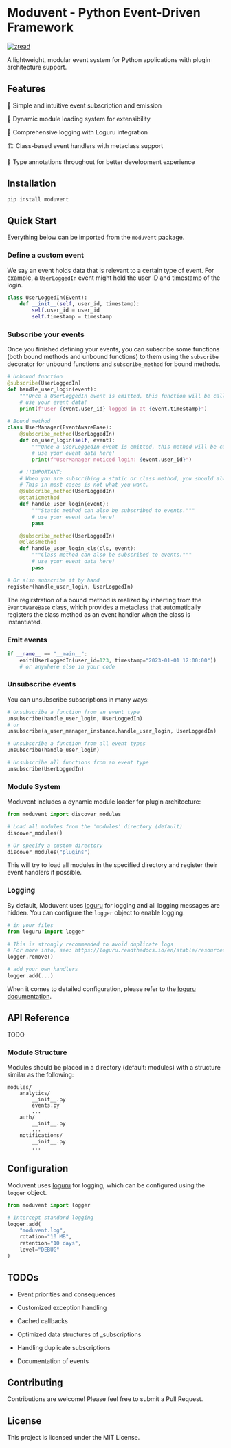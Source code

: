 # Moduvent - Python Event-Driven Framework

[![zread](https://img.shields.io/badge/Ask_Zread-_.svg?style=flat&color=00b0aa&labelColor=000000&logo=data%3Aimage%2Fsvg%2Bxml%3Bbase64%2CPHN2ZyB3aWR0aD0iMTYiIGhlaWdodD0iMTYiIHZpZXdCb3g9IjAgMCAxNiAxNiIgZmlsbD0ibm9uZSIgeG1sbnM9Imh0dHA6Ly93d3cudzMub3JnLzIwMDAvc3ZnIj4KPHBhdGggZD0iTTQuOTYxNTYgMS42MDAxSDIuMjQxNTZDMS44ODgxIDEuNjAwMSAxLjYwMTU2IDEuODg2NjQgMS42MDE1NiAyLjI0MDFWNC45NjAxQzEuNjAxNTYgNS4zMTM1NiAxLjg4ODEgNS42MDAxIDIuMjQxNTYgNS42MDAxSDQuOTYxNTZDNS4zMTUwMiA1LjYwMDEgNS42MDE1NiA1LjMxMzU2IDUuNjAxNTYgNC45NjAxVjIuMjQwMUM1LjYwMTU2IDEuODg2NjQgNS4zMTUwMiAxLjYwMDEgNC45NjE1NiAxLjYwMDFaIiBmaWxsPSIjZmZmIi8%2BCjxwYXRoIGQ9Ik00Ljk2MTU2IDEwLjM5OTlIMi4yNDE1NkMxLjg4ODEgMTAuMzk5OSAxLjYwMTU2IDEwLjY4NjQgMS42MDE1NiAxMS4wMzk5VjEzLjc1OTlDMS42MDE1NiAxNC4xMTM0IDEuODg4MSAxNC4zOTk5IDIuMjQxNTYgMTQuMzk5OUg0Ljk2MTU2QzUuMzE1MDIgMTQuMzk5OSA1LjYwMTU2IDE0LjExMzQgNS42MDE1NiAxMy43NTk5VjExLjAzOTlDNS42MDE1NiAxMC42ODY0IDUuMzE1MDIgMTAuMzk5OSA0Ljk2MTU2IDEwLjM5OTlaIiBmaWxsPSIjZmZmIi8%2BCjxwYXRoIGQ9Ik0xMy43NTg0IDEuNjAwMUgxMS4wMzg0QzEwLjY4NSAxLjYwMDEgMTAuMzk4NCAxLjg4NjY0IDEwLjM5ODQgMi4yNDAxVjQuOTYwMUMxMC4zOTg0IDUuMzEzNTYgMTAuNjg1IDUuNjAwMSAxMS4wMzg0IDUuNjAwMUgxMy43NTg0QzE0LjExMTkgNS42MDAxIDE0LjM5ODQgNS4zMTM1NiAxNC4zOTg0IDQuOTYwMVYyLjI0MDFDMTQuMzk4NCAxLjg4NjY0IDE0LjExMTkgMS42MDAxIDEzLjc1ODQgMS42MDAxWiIgZmlsbD0iI2ZmZiIvPgo8cGF0aCBkPSJNNCAxMkwxMiA0TDQgMTJaIiBmaWxsPSIjZmZmIi8%2BCjxwYXRoIGQ9Ik00IDEyTDEyIDQiIHN0cm9rZT0iI2ZmZiIgc3Ryb2tlLXdpZHRoPSIxLjUiIHN0cm9rZS1saW5lY2FwPSJyb3VuZCIvPgo8L3N2Zz4K&logoColor=ffffff)](https://zread.ai/Joxos/moduvent)

A lightweight, modular event system for Python applications with plugin architecture support.

## Features

🎯 Simple and intuitive event subscription and emission

🧩 Dynamic module loading system for extensibility

📝 Comprehensive logging with Loguru integration

🏗️ Class-based event handlers with metaclass support

🔧 Type annotations throughout for better development experience

## Installation

```bash
pip install moduvent
```

## Quick Start

Everything below can be imported from the `moduvent` package.

### Define a custom event

We say an event holds data that is relevant to a certain type of event. For example, a `UserLoggedIn` event might hold the user ID and timestamp of the login.

```python
class UserLoggedIn(Event):
    def __init__(self, user_id, timestamp):
        self.user_id = user_id
        self.timestamp = timestamp
```

### Subscribe your events

Once you finished defining your events, you can subscribe some functions (both bound methods and unbound functions) to them using the `subscribe` decorator for unbound functions and `subscribe_method` for bound methods.

```python
# Unbound function
@subscribe(UserLoggedIn)
def handle_user_login(event):
    """Once a UserLoggedIn event is emitted, this function will be called."""
    # use your event data!
    print(f"User {event.user_id} logged in at {event.timestamp}")

# Bound method
class UserManager(EventAwareBase):
    @subscribe_method(UserLoggedIn)
    def on_user_login(self, event):
        """Once a UserLoggedIn event is emitted, this method will be called."""
        # use your event data here!
        print(f"UserManager noticed login: {event.user_id}")

    # !!IMPORTANT:
    # When you are subscribing a static or class method, you should always KNOW WHAT YOU ARE DOING since the subscription will be registered every time the class is instantiated.
    # This in most cases is not what you want.
    @subscribe_method(UserLoggedIn)
    @staticmethod
    def handle_user_login(event):
        """Static method can also be subscribed to events."""
        # use your event data here!
        pass

    @subscribe_method(UserLoggedIn)
    @classmethod
    def handle_user_login_cls(cls, event):
        """Class method can also be subscribed to events."""
        # use your event data here!
        pass

# Or also subscribe it by hand
register(handle_user_login, UserLoggedIn)
```

The regirstration of a bound method is realized by inherting from the `EventAwareBase` class, which provides a metaclass that automatically registers the class method as an event handler when the class is instantiated.

### Emit events

```python
if __name__ == "__main__":
    emit(UserLoggedIn(user_id=123, timestamp="2023-01-01 12:00:00"))
    # or anywhere else in your code
```

### Unsubscribe events

You can unsubscribe subscriptions in many ways:

```python
# Unsubscribe a function from an event type
unsubscribe(handle_user_login, UserLoggedIn)
# or
unsubscribe(a_user_manager_instance.handle_user_login, UserLoggedIn)

# Unsubscribe a function from all event types
unsubscribe(handle_user_login)

# Unsubscribe all functions from an event type
unsubscribe(UserLoggedIn)
```

### Module System

Moduvent includes a dynamic module loader for plugin architecture:

```python
from moduvent import discover_modules

# Load all modules from the 'modules' directory (default)
discover_modules()

# Or specify a custom directory
discover_modules("plugins")
```

This will try to load all modules in the specified directory and register their event handlers if possible.

### Logging

By default, Moduvent uses [loguru](https://github.com/Delgan/loguru) for logging and all logging messages are hidden. You can configure the `logger` object to enable logging.

```python
# in your files
from loguru import logger

# This is strongly recommended to avoid duplicate logs
# For more info, see: https://loguru.readthedocs.io/en/stable/resources/troubleshooting.html#why-are-my-logs-duplicated-in-the-output
logger.remove()

# add your own handlers
logger.add(...)
```

When it comes to detailed configuration, please refer to the [loguru documentation](https://loguru.readthedocs.io/en/stable/overview.html).

## API Reference

TODO

### Module Structure

Modules should be placed in a directory (default: modules) with a structure similar as the following:

```text
modules/
    analytics/
        __init__.py
        events.py
        ...
    auth/
        __init__.py
        ...
    notifications/
        __init__.py
        ...
```

## Configuration

Moduvent uses [loguru](https://github.com/Delgan/loguru) for logging, which can be configured using the `logger` object.

```python
from moduvent import logger

# Intercept standard logging
logger.add(
    "moduvent.log",
    rotation="10 MB",
    retention="10 days",
    level="DEBUG"
)
```

## TODOs

- Event priorities and consequences

- Customized exception handling

- Cached callbacks

- Optimized data structures of _subscriptions

- Handling duplicate subscriptions

- Documentation of events

## Contributing

Contributions are welcome! Please feel free to submit a Pull Request.

## License

This project is licensed under the MIT License.
